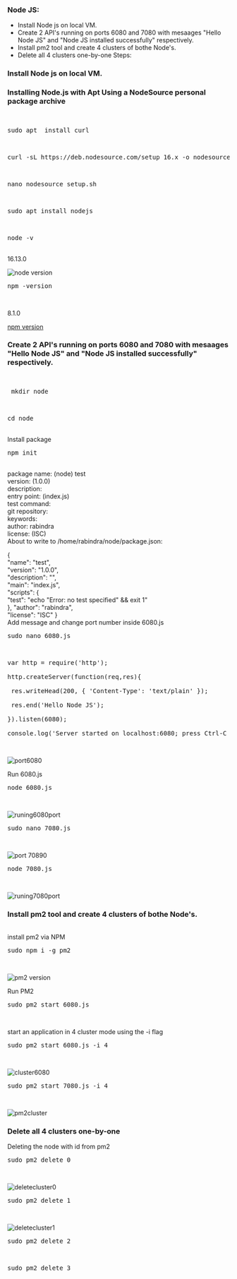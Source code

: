 ### Node JS:
 - Install Node js on local VM.
 - Create 2 API's running on ports 6080 and 7080 with mesaages "Hello Node JS" and "Node JS installed successfully" respectively.
 -  Install pm2 tool and create 4 clusters of bothe Node's.
 - Delete all 4 clusters one-by-one
 Steps:
 ### Install Node js on local VM.
 ### Installing Node.js with Apt Using a NodeSource personal package archive
 <br/>
 <pre>sudo apt  install curl</pre> <br/>
<pre>curl -sL https://deb.nodesource.com/setup_16.x -o nodesource_setup.sh</pre><br/>
<pre>nano nodesource_setup.sh</pre><br/>
<pre>sudo apt install nodejs</pre><br/>
<pre>node -v</pre><br/>
16.13.0<br/>

![node version](https://user-images.githubusercontent.com/53372486/141770536-b944f045-ae98-4fc4-ab0e-55307bb50703.png)
<br/>
<pre>npm -version</pre><br/>
8.1.0<br/>

[npm version](https://user-images.githubusercontent.com/53372486/141770544-6ca11dd0-4b84-41af-86de-8954aad8fc04.png)
<br/>
### Create 2 API's running on ports 6080 and 7080 with mesaages "Hello Node JS" and "Node JS installed successfully" respectively.
<br/>
    <pre> mkdir node</pre><br/>
<pre>cd node</pre><br/>
Install package<br/>
<pre>npm init</pre><br/>
package name: (node) test<br/>
version: (1.0.0) <br/>
description: <br/>
entry point: (index.js) <br/>
test command: <br/>
git repository: <br/>
keywords: <br/>
author: rabindra<br/>
license: (ISC) <br/>
About to write to /home/rabindra/node/package.json:<br/>

{<br/>
  "name": "test",<br/>
  "version": "1.0.0",<br/>
  "description": "",<br/>
  "main": "index.js",<br/>
  "scripts": {<br/>
    "test": "echo \"Error: no test specified\" && exit 1"<br/>
  },
  "author": "rabindra",<br/>
  "license": "ISC"
}<br/>
Add message and change port number inside 6080.js<br/>
<pre>sudo nano 6080.js</pre><br/>

<pre>var http = require('http');<br/>
http.createServer(function(req,res){<br/>
 res.writeHead(200, { 'Content-Type': 'text/plain' });<br/>
 res.end('Hello Node JS');<br/>
}).listen(6080);<br/>
console.log('Server started on localhost:6080; press Ctrl-C to terminate...!');</pre>
<br/>

![port6080](https://user-images.githubusercontent.com/53372486/141770599-30a839ce-b4ca-4b43-9a95-122ededdb060.png)<br/>

Run 6080.js<br/>
<pre>node 6080.js</pre><br/>

![runing6080port](https://user-images.githubusercontent.com/53372486/141770608-bd02a96a-b761-43fc-b8a3-f85bc537ba47.png)<br/>

<pre>sudo nano 7080.js</pre><br/>

![port 70890](https://user-images.githubusercontent.com/53372486/141770592-8bd5bb11-1014-44e3-ab99-308b441261ff.png)<br/>


<pre>node 7080.js</pre><br/>

![runing7080port](https://user-images.githubusercontent.com/53372486/141770633-23e14afd-7bf8-46eb-9bdb-aa59d9f86c3e.png)
<br/>

###  Install pm2 tool and create 4 clusters of bothe Node's.
<br/>
install pm2 via NPM<br/>
<pre>sudo npm i -g pm2</pre><br/>

![pm2 version](https://user-images.githubusercontent.com/53372486/141771215-c572115a-b441-4d1f-88fc-897f2dbdfa94.png)<br/>

Run PM2<br/>
<pre>sudo pm2 start 6080.js</pre><br/>
start an application in 4 cluster mode using the -i flag<br/>
<pre>sudo pm2 start 6080.js -i 4</pre><br/>

![cluster6080](https://user-images.githubusercontent.com/53372486/141771222-6a37ae51-6dc3-43cb-aeb8-c6552c12b1b5.png)<br/>

<pre>sudo pm2 start 7080.js -i 4</pre><br/>

![pm2cluster](https://user-images.githubusercontent.com/53372486/141771248-7ce6df3c-df8c-439d-ab1e-595137eccea9.png)
<br/>
### Delete all 4 clusters one-by-one<br/>
Deleting the node with id from pm2<br/>
<pre>sudo pm2 delete 0</pre><br/>

![deletecluster0](https://user-images.githubusercontent.com/53372486/141771257-80f6582b-6778-450f-b1bd-9db6d58d8b61.png)
<br/>
<pre>sudo pm2 delete 1</pre><br/>

![deletecluster1](https://user-images.githubusercontent.com/53372486/141771264-9d87fcdf-79ea-4fd7-8c39-fc963fd1462a.png)
<br/>
<pre>sudo pm2 delete 2</pre><br/>
<pre>sudo pm2 delete 3</pre><br/>
